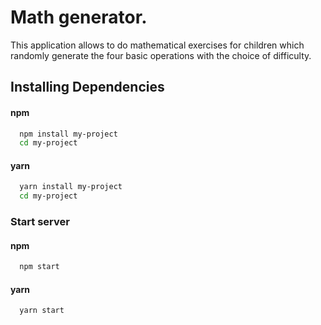 
# Math generator.

This application allows to do mathematical exercises for children which randomly generate the four basic operations with the choice of difficulty.

## Installing Dependencies

#### npm

```bash
  npm install my-project
  cd my-project
```

#### yarn

```bash
  yarn install my-project
  cd my-project
```

### Start server 
 #### npm
```bash
  npm start 
```
#### yarn 
```bash
  yarn start
```

